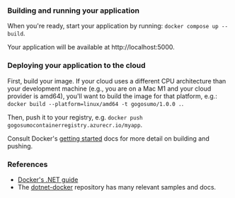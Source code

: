 ### Building and running your application

When you're ready, start your application by running:
`docker compose up --build`.

Your application will be available at http://localhost:5000.

### Deploying your application to the cloud

First, build your image.
If your cloud uses a different CPU architecture than your development
machine (e.g., you are on a Mac M1 and your cloud provider is amd64),
you'll want to build the image for that platform, e.g.:
`docker build --platform=linux/amd64 -t gogosumo/1.0.0 .`.

Then, push it to your registry, e.g. `docker push gogosumocontainerregistry.azurecr.io/myapp`.

Consult Docker's [getting started](https://docs.docker.com/go/get-started-sharing/)
docs for more detail on building and pushing.

### References

-   [Docker's .NET guide](https://docs.docker.com/language/dotnet/)
-   The [dotnet-docker](https://github.com/dotnet/dotnet-docker/tree/main/samples)
    repository has many relevant samples and docs.
